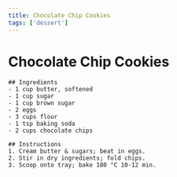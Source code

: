 ```yaml
---
title: Chocolate Chip Cookies
tags: ['dessert']
---
```


# Chocolate Chip Cookies


    ## Ingredients
    - 1 cup butter, softened  
    - 1 cup sugar  
    - 1 cup brown sugar  
    - 2 eggs  
    - 3 cups flour  
    - 1 tsp baking soda  
    - 2 cups chocolate chips  

    ## Instructions
    1. Cream butter & sugars; beat in eggs.  
    2. Stir in dry ingredients; fold chips.  
    3. Scoop onto tray; bake 180 °C 10‑12 min.

